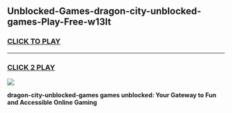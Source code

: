 
## Unblocked-Games-dragon-city-unblocked-games-Play-Free-w13lt
<h3>
<a href="https://premium76.site?title=dragon-city-unblocked-games&ref=18A">CLICK TO PLAY</a></h3>
<hr>

<h3>
<a href="https://premium76.site?title=dragon-city-unblocked-games&ref=18A">CLICK 2 PLAY</a>
  
</h3>

<a href="https://premium76.site?title=dragon-city-unblocked-games&ref=18A"><img src="https://clearcache.store/games.png"></a>


**dragon-city-unblocked-games games unblocked: Your Gateway to Fun and Accessible Online Gaming**
